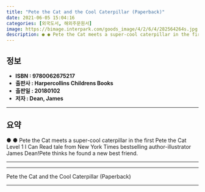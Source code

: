 ```yaml
---
title: "Pete the Cat and the Cool Caterpillar (Paperback)"
date: 2021-06-05 15:04:16
categories: [외국도서, 해외주문원서]
image: https://bimage.interpark.com/goods_image/4/2/6/4/282564264s.jpg
description: ● ● Pete the Cat meets a super-cool caterpillar in the first Pete the Cat Level 1 I Can Read tale from New York Times bestselling author-illustrator James Dea
---
```


## **정보**

- **ISBN : 9780062675217**
- **출판사 : Harpercollins Childrens Books**
- **출판일 : 20180102**
- **저자 : Dean, James**

------



## **요약**

●  ●  Pete the Cat meets a super-cool caterpillar in the first Pete the Cat Level 1 I Can Read tale from New York Times bestselling author-illustrator James Dean!Pete thinks he found a new best friend.

------



------


Pete the Cat and the Cool Caterpillar (Paperback) 

------


